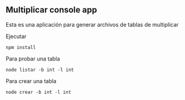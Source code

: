 ## Multiplicar console app

Esta es una aplicación para generar archivos de tablas de multiplicar

Ejecutar

```
npm install
```

Para probar una tabla

```
node listar -b int -l int
```

Para crear una tabla

```
node crear -b int -l int
```
